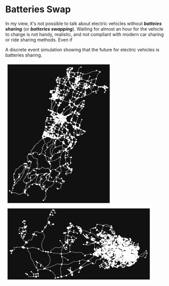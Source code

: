 # Batteries Swap

In my view, it's not possible to talk about electric vehicles without ***batteies sharing*** (or ***batteries swapping***). Waiting for almost an hour for the vehicle to charge is not handy, realistic, and not compliant with modern car sharing or ride sharing methods.
Even if  

A discrete event simulation showing that the future for electric vehicles is batteries sharing.



![graph1](/images/graph1.png)  ![graph2](/images/graph2.png)
